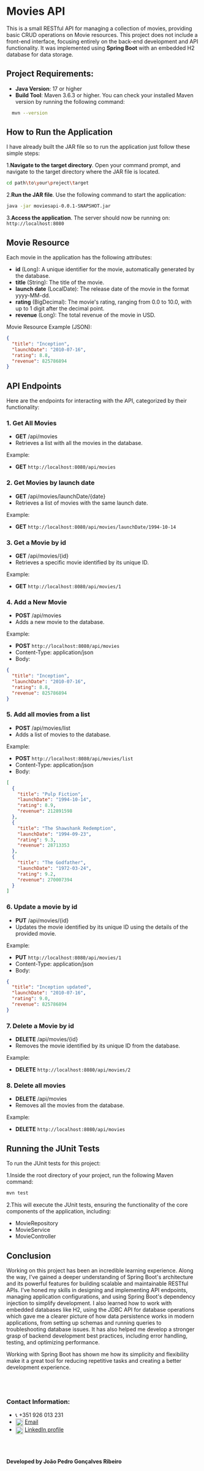 # Movies API

This is a small RESTful API for managing a collection of movies, providing basic CRUD operations on Movie resources. This project does not include a front-end interface, focusing entirely on the back-end development and API functionality. It was implemented using **Spring Boot** with an embedded H2 database for data storage.


## Project Requirements:

- **Java Version**: 17 or higher
- **Build Tool**: Maven 3.6.3 or higher. You can check your installed Maven version by running the following command:

```bash
  mvn --version
```


## How to Run the Application

I have already built the JAR file so to run the application just follow these simple steps:

1.**Navigate to the target directory**. Open your command prompt, and navigate to the target directory where the JAR file is located.

```bash 
cd path\to\your\project\target
```
   
2.**Run the JAR file**. Use the following command to start the application:

```bash
java -jar moviesapi-0.0.1-SNAPSHOT.jar
````
   
3.**Access the application**. The server should now be running on: ``http://localhost:8080``


## Movie Resource

Each movie in the application has the following attributes:

- **id** (Long): A unique identifier for the movie, automatically generated by the database.
- **title** (String): The title of the movie.
- **launch date** (LocalDate): The release date of the movie in the format yyyy-MM-dd.
- **rating** (BigDecimal): The movie's rating, ranging from 0.0 to 10.0, with up to 1 digit after the decimal point.
- **revenue** (Long): The total revenue of the movie in USD.

Movie Resource Example (JSON):

```JSON 
{
  "title": "Inception",
  "launchDate": "2010-07-16",
  "rating": 8.8,
  "revenue": 825786894
}
```


## API Endpoints

Here are the endpoints for interacting with the API, categorized by their functionality:

### 1. Get All Movies
- **GET** /api/movies
- Retrieves a list with all the movies in the database.

Example:
- **GET** ``http://localhost:8080/api/movies``
  

### 2. Get Movies by launch date
- **GET** /api/movies/launchDate/{date}
- Retrieves a list of movies with the same launch date.

Example:
- **GET** ``http://localhost:8080/api/movies/launchDate/1994-10-14``


### 3. Get a Movie by id
- **GET** /api/movies/{id}
- Retrieves a specific movie identified by its unique ID.

Example:
- **GET** ``http://localhost:8080/api/movies/1``
 

### 4. Add a New Movie
- **POST** /api/movies
- Adds a new movie to the database.

Example:
- **POST** ``http://localhost:8080/api/movies``
- Content-Type: application/json
- Body:  

```JSON 
{
  "title": "Inception",
  "launchDate": "2010-07-16",
  "rating": 8.8,
  "revenue": 825786894
}
```
          
          
### 5. Add all movies from a list
- **POST** /api/movies/list
- Adds a list of movies to the database.

Example:
- **POST** ``http://localhost:8080/api/movies/list``
- Content-Type: application/json
- Body:

```JSON
[
  {
    "title": "Pulp Fiction",
    "launchDate": "1994-10-14",
    "rating": 8.9,
    "revenue": 212891598
  },
  {
    "title": "The Shawshank Redemption",
    "launchDate": "1994-09-23",
    "rating": 9.3,
    "revenue": 28713353
  },
  {
    "title": "The Godfather",
    "launchDate": "1972-03-24",
    "rating": 9.2,
    "revenue": 270007394
  }
]
```

### 6. Update a movie by id
- **PUT** /api/movies/{id}
- Updates the movie identified by its unique ID using the details of the provided movie.

Example:
- **PUT** ``http://localhost:8080/api/movies/1``
- Content-Type: application/json
- Body:

```JSON
{
  "title": "Inception updated",
  "launchDate": "2010-07-16",
  "rating": 9.0,
  "revenue": 825786894
}
```

### 7. Delete a Movie by id
- **DELETE** /api/movies/{id}
- Removes the movie identified by its unique ID from the database.

Example:
- **DELETE** ``http://localhost:8080/api/movies/2``


### 8. Delete all movies
- **DELETE** /api/movies
- Removes all the movies from the database.

Example:
- **DELETE** ``http://localhost:8080/api/movies``



## Running the JUnit Tests

To run the JUnit tests for this project:

1.Inside the root directory of your project, run the following Maven command:

```bash
mvn test 
```

2.This will execute the JUnit tests, ensuring the functionality of the core components of the application, including:
- MovieRepository
- MovieService
- MovieController
   


## Conclusion

Working on this project has been an incredible learning experience. Along the way, I’ve gained a deeper understanding of Spring Boot's architecture and its powerful features for building scalable and maintainable RESTful APIs. I’ve honed my skills in designing and implementing API endpoints, managing application configurations, and using Spring Boot's dependency injection to simplify development. I also learned how to work with embedded databases like H2, using the JDBC API for database operations which gave me a clearer picture of how data persistence works in modern applications, from setting up schemas and running queries to troubleshooting database issues. It has also helped me develop a stronger grasp of backend development best practices, including error handling, testing, and optimizing performance. 

Working with Spring Boot has shown me how its simplicity and flexibility make it a great tool for reducing repetitive tasks and creating a better development experience.

<br>
<br>

### Contact Information:

- <span style="font-size: 20px vertical-align: middle;">📞</span> +351 926 013 231
- <img src="https://upload.wikimedia.org/wikipedia/commons/8/8c/Gmail_Icon_%282013-2020%29.svg" alt="Gmail" width="20" height="20" style="vertical-align: middle;"> [Email](mailto:jpgr1998@gmail.com)
- <img src="https://upload.wikimedia.org/wikipedia/commons/7/7e/LinkedIn_PNG16.png" alt="LinkedIn" width="20" height="20" style="vertical-align: middle;"> [LinkedIn profile](https://www.linkedin.com/in/joaopedrogoncalvesribeiro/)

<br>
<br>

**Developed by João Pedro Gonçalves Ribeiro**